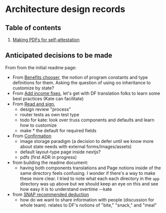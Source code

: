 # Architecture design records

## Table of contents
1. [Making PDFs for self-attestation](2024-06-making-pdfs.md)

## Anticipated decisions to be made
From from the initial readme page:

* From [Benefits chooser](https://github.com/JosephGasiorekUSDS/verify-nextjs/pull/15), the notion of program constants and type definitions for them. Asking the question of using oo inheritance to customize by state?
* From [Add income fixes](https://github.com/JosephGasiorekUSDS/verify-nextjs/pull/16/files), let's get with DF translation folks to learn some best practices (Kate can facilitate)
* From [Read and sign](https://github.com/JosephGasiorekUSDS/verify-nextjs/pull/18/files), 
	- design review "process"
	- router tests as own test type
	- todo for kate: look over truss components and defaults and learn how to customize
	- make * the default for required fields
* From [Confirmation](https://github.com/JosephGasiorekUSDS/verify-nextjs/pull/20/files)
	- image storage paradigm (a decision to defer until we know more about state needs with external forms/images/assets)
	- default layout-type page inside nextjs?
	- pdfs (first ADR in progress)
* from building the readme document:
	- having both components translations and Page notions inside of the same directory feels confusing. I wonder if there's a way to make these more clear. I tried to note what each each directory in the `app` directory was up above but we should keep an eye on this and see how easy it is to understand overtime --kate
* from [SNAP recommended deduction](https://github.com/JosephGasiorekUSDS/verify-nextjs/pull/27/files)
	- how do we want to share information with people (discussion for whole team). relates to DF's notions of "bite," "snack," and "meal"